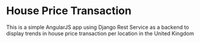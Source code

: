 # House Price Transaction

This is a simple AngularJS app using Django Rest Service as a backend to display trends in house price transaction per location in the United Kingdom
